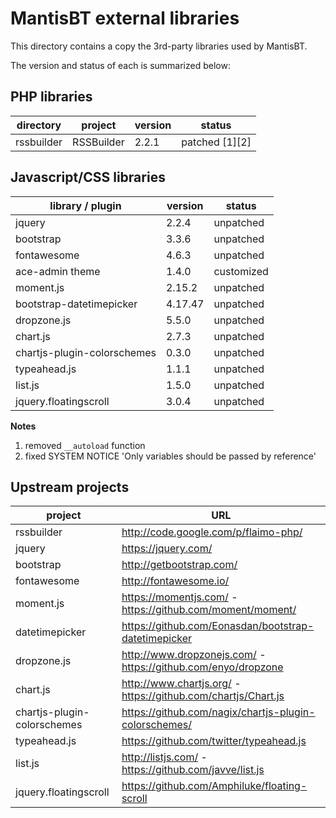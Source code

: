 MantisBT external libraries
===========================

This directory contains a copy the 3rd-party libraries used by MantisBT.

The version and status of each is summarized below:

## PHP libraries

directory       | project         | version   | status
----------------|-----------------|-----------|---------------
rssbuilder      | RSSBuilder      | 2.2.1     | patched [1][2]


## Javascript/CSS libraries

library / plugin                  | version   | status
----------------------------------|-----------|---------------
jquery                            | 2.2.4     | unpatched
bootstrap                         | 3.3.6     | unpatched
fontawesome                       | 4.6.3     | unpatched
ace-admin theme                   | 1.4.0     | customized
moment.js                         | 2.15.2    | unpatched
bootstrap-datetimepicker          | 4.17.47   | unpatched
dropzone.js                       | 5.5.0     | unpatched
chart.js                          | 2.7.3     | unpatched
chartjs-plugin-colorschemes       | 0.3.0     | unpatched
typeahead.js                      | 1.1.1     | unpatched 
list.js                           | 1.5.0     | unpatched
jquery.floatingscroll             | 3.0.4     | unpatched

  
**Notes**

1. removed `__autoload` function
2. fixed SYSTEM NOTICE 'Only variables should be passed by reference'

Upstream projects
-----------------

project                     | URL
----------------------------|--------------------------------------------------------------------
rssbuilder                  | http://code.google.com/p/flaimo-php/
jquery                      | https://jquery.com/
bootstrap                   | http://getbootstrap.com/
fontawesome                 | http://fontawesome.io/
moment.js                   | https://momentjs.com/ - https://github.com/moment/moment/
datetimepicker              | https://github.com/Eonasdan/bootstrap-datetimepicker
dropzone.js                 | http://www.dropzonejs.com/ - https://github.com/enyo/dropzone
chart.js                    | http://www.chartjs.org/ - https://github.com/chartjs/Chart.js
chartjs-plugin-colorschemes | https://github.com/nagix/chartjs-plugin-colorschemes/
typeahead.js                | https://github.com/twitter/typeahead.js
list.js                     | http://listjs.com/ - https://github.com/javve/list.js
jquery.floatingscroll       | https://github.com/Amphiluke/floating-scroll
